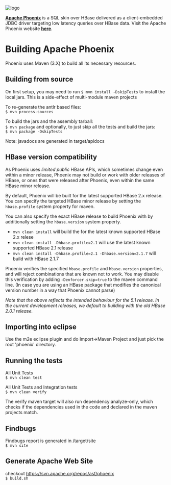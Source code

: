 <!--
Licensed to the Apache Software Foundation (ASF) under one or more
contributor license agreements.  See the NOTICE file distributed with
this work for additional information regarding copyright ownership.
The ASF licenses this file to You under the Apache License, Version 2.0
(the "License"); you may not use this file except in compliance with
the License.  You may obtain a copy of the License at

http://www.apache.org/licenses/LICENSE-2.0

Unless required by applicable law or agreed to in writing, software
distributed under the License is distributed on an "AS IS" BASIS,
WITHOUT WARRANTIES OR CONDITIONS OF ANY KIND, either express or implied.
See the License for the specific language governing permissions and
limitations under the License.
-->

![logo](http://phoenix.apache.org/images/logo.png)

<b>[Apache Phoenix](http://phoenix.apache.org/)</b> is a SQL skin over HBase delivered as a
client-embedded JDBC driver targeting low latency queries over HBase data. Visit the Apache
Phoenix website <b>[here](http://phoenix.apache.org/)</b>.


Building Apache Phoenix
========================

Phoenix uses Maven (3.X) to build all its necessary resources.

Building from source
--------------------

On first setup, you may need to run `$ mvn install -DskipTests`
to install the local jars. This is a side-effect of multi-module maven projects

To re-generate the antlr based files:  
`$ mvn process-sources`

To build the jars and the assembly tarball:  
`$ mvn package`
and optionally, to just skip all the tests and build the jars:  
`$ mvn package -DskipTests`

Note: javadocs are generated in target/apidocs

HBase version compatibility
---------------------------

As Phoenix uses *limited public* HBase APIs, which sometimes change even within a minor release,
Phoenix may not build or work with older releases of HBase, or ones that were released after
Phoenix, even within the same HBase minor release.

By default, Phoenix will be built for the latest supported HBase 2.x release. You can specify the
targeted HBase minor release by setting the `hbase.profile` system property for maven.

You can also specify the exact HBase release to build Phoenix with by additionally
setting the `hbase.version` system property.

 * `mvn clean install` will build the for the latest known supported HBase 2.x relese
 * `mvn clean install -Dhbase.profile=2.1` will use the latest known supported HBase 2.1 release
 * `mvn clean install -Dhbase.profile=2.1 -Dhbase.version=2.1.7` will build with HBase 2.1.7

Phoenix verifies the specified `hbase.profile` and `hbase.version` properties, and will reject
combinations that are known not to work. You may disable this verification by adding
`-Denforcer.skip=true` to the maven command line. (In case you are using an HBase package that
modifies the canonical version number in a way that Phoenix cannot parse)

*Note that the above reflects the intended behaviour for the 5.1 release. In the current
development releases, we default to building with the old HBase 2.0.1 release.*

Importing into eclipse
----------------------

Use the m2e eclipse plugin and do Import->Maven Project and just pick the root 'phoenix' directory.

Running the tests
-----------------

All Unit Tests  
`$ mvn clean test`

All Unit Tests and Integration tests  
`$ mvn clean verify`

The verify maven target will also run dependency:analyze-only, which checks if the dependencies
 used in the code and declared in the maven projects match.

Findbugs
--------

Findbugs report is generated in /target/site  
`$ mvn site`

Generate Apache Web Site
------------------------

checkout https://svn.apache.org/repos/asf/phoenix  
`$ build.sh`
